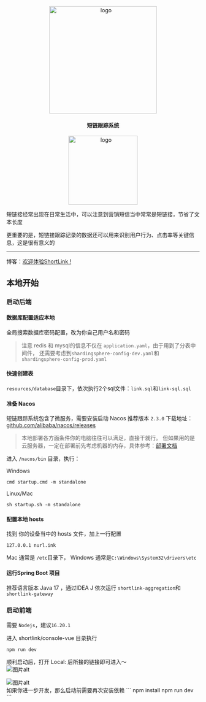 
<p align="center">
   <img width="280" src="https://ice2604-navi.github.io/img/shortUrl.png" alt="logo">
</p>


<h4 align="center">短链跟踪系统</h4>
<p align="center">
   <img width="180" src="https://img2024.cnblogs.com/blog/3387348/202409/3387348-20240929005749151-551569963.jpg" alt="logo">
</p>
短链接经常出现在日常生活中，可以注意到营销短信当中常常是短链接，节省了文本长度

更重要的是，短链接跟踪记录的数据还可以用来识别用户行为、点击率等关键信息，这是很有意义的

---

博客：[欢迎体验ShortLink !](https://www.cnblogs.com/xiu1zi3/p/18438747)

## 本地开始

### 启动后端


#### 数据库配置适应本地

全局搜索数据库密码配置，改为你自己用户名和密码
> 注意 redis 和 mysql的信息不仅在 `application.yaml`，由于用到了分表中间件，
> 还需要考虑到`shardingsphere-config-dev.yaml`和`shardingsphere-config-prod.yaml`

#### 快速创建表
`resources/database`目录下，依次执行2个sql文件：`link.sql`和`link-sql.sql`

#### 准备 Nacos
短链跟踪系统包含了微服务，需要安装启动 Nacos
推荐版本 `2.3.0`
下载地址：[github.com/alibaba/nacos/releases](https://github.com/alibaba/nacos/releases)

> 本地部署各方面条件你的电脑往往可以满足，直接干就行。
> 但如果用的是云服务器，一定在部署前先考虑机器的内存，具体参考：[部署文档](https://nacos.io/docs/v2/guide/admin/deployment/)

进入 `/nacos/bin` 目录，执行：

Windows
```
cmd startup.cmd -m standalone
```

Linux/Mac
```
sh startup.sh -m standalone
```

#### 配置本地 hosts
找到 你的设备当中的 hosts 文件，加上一行配置
```
127.0.0.1 nurl.ink
```
Mac 通常是 `/etc`目录下， Windows 通常是`C:\Windows\System32\drivers\etc`

#### 运行Spring Boot 项目
推荐语言版本 Java 17 ，通过IDEA J 依次运行
`shortlink-aggregation`和`shortlink-gateway`

### 启动前端

需要  `Nodejs`，建议`16.20.1`

进入 shortlink/console-vue 目录执行

```
npm run dev
```
顺利启动后，打开 Local: 后所接的链接即可进入～
<br>
<img src="https://img2024.cnblogs.com/blog/3387348/202409/3387348-20240929023141570-1316637928.png" alt="图片alt" title="图片title">

<img src="https://img2024.cnblogs.com/blog/3387348/202409/3387348-20240929023324944-1075527243.png" alt="图片alt" title="图片title">
<br>
如果你进一步开发，那么启动前需要再次安装依赖
```
npm install
npm run dev
```
